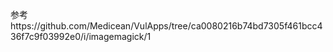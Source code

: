 参考https://github.com/Medicean/VulApps/tree/ca0080216b74bd7305f461bcc436f7c9f03992e0/i/imagemagick/1
